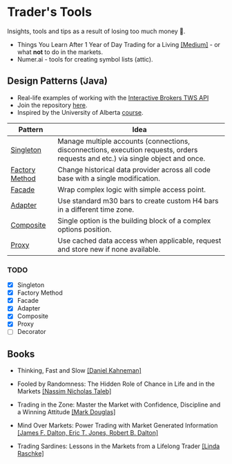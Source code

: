 # Trader's Tools
Insights, tools and tips as a result of losing too much money :crocodile:.

* Things You Learn After 1 Year of Day Trading for a Living [[Medium]](https://algonell.medium.com/things-you-learn-after-1-year-of-day-trading-for-a-living-a97bbc8d19fa) - or what **not** to do in the markets.
* Numer.ai - tools for creating symbol lists (attic).

## Design Patterns (Java)
* Real-life examples of working with the [Interactive Brokers TWS API](https://interactivebrokers.github.io/tws-api/index.html)
* Join the repository [here](https://interactivebrokers.github.io/).
* Inspired by the University of Alberta [course](https://www.coursera.org/learn/design-patterns).

Pattern | Idea
 --- | ---
[Singleton](https://github.com/algonell/TradersTools/blob/main/Design%20Patterns/org/algonell/trading/dp/singleton/Singleton.java) | Manage multiple accounts (connections, disconnections, execution requests, orders requests and etc.) via single object and once.
[Factory Method](https://github.com/algonell/TradersTools/blob/main/Design%20Patterns/org/algonell/trading/dp/factorymethod/FactoryMethod.java) | Change historical data provider across all code base with a single modification.
[Facade](https://github.com/algonell/TradersTools/blob/main/Design%20Patterns/org/algonell/trading/dp/facade/Facade.java) | Wrap complex logic with simple access point.
[Adapter](https://github.com/algonell/TradersTools/blob/main/Design%20Patterns/org/algonell/trading/dp/adapter/Adapter.java) | Use standard m30 bars to create custom H4 bars in a different time zone.
[Composite](https://github.com/algonell/TradersTools/blob/main/Design%20Patterns/org/algonell/trading/dp/composite/Composite.java) | Single option is the building block of a complex options position.
[Proxy](https://github.com/algonell/TradersTools/blob/main/Design%20Patterns/org/algonell/trading/dp/proxy/Proxy.java) | Use cached data access when applicable, request and store new if none available.

### TODO
- [x] Singleton
- [x] Factory Method
- [x] Facade
- [x] Adapter
- [x] Composite
- [x] Proxy
- [ ] Decorator

## Books
* Thinking, Fast and Slow [[Daniel Kahneman]](https://www.amazon.com/gp/product/0374533555/ref=as_li_tl?ie=UTF8&tag=algonell-20&camp=1789&creative=9325&linkCode=as2&creativeASIN=0374533555&linkId=41df8a28a4e4d3b79b918aaa994449b4)

* Fooled by Randomness: The Hidden Role of Chance in Life and in the Markets [[Nassim Nicholas Taleb]](https://www.amazon.com/gp/product/0812975219/ref=as_li_tl?ie=UTF8&tag=algonell-20&camp=1789&creative=9325&linkCode=as2&creativeASIN=0812975219&linkId=1d3e2d9ef23e1611ee2c4c4926692cec)

* Trading in the Zone: Master the Market with Confidence, Discipline and a Winning Attitude [[Mark Douglas]](https://www.amazon.com/gp/product/0735201447/ref=as_li_tl?ie=UTF8&tag=algonell-20&camp=1789&creative=9325&linkCode=as2&creativeASIN=0735201447&linkId=6dc94049810903c85f834eba4ba30f90)

* Mind Over Markets: Power Trading with Market Generated Information [[James F. Dalton, Eric T. Jones, Robert B. Dalton]](https://www.amazon.com/gp/product/1118531736/ref=as_li_tl?ie=UTF8&tag=algonell-20&camp=1789&creative=9325&linkCode=as2&creativeASIN=1118531736&linkId=f29b84b4a9fc27cff6a246124d696f88)

* Trading Sardines: Lessons in the Markets from a Lifelong Trader [[Linda Raschke]](https://lindaraschke.net/trading-sardines/)
